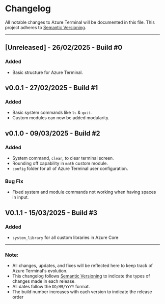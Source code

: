# Changelog

All notable changes to Azure Terminal will be documented in this file. This project adheres to [Semantic Versioning](https://semver.org/).

---

## [Unreleased] - 26/02/2025 - Build #0
### Added
- Basic structure for Azure Terminal.

## v0.0.1 - 27/02/2025 - Build #1
### Added
- Basic system commands like `ls` & `quit`.
- Custom modules can now be added modularity.

## v0.1.0 - 09/03/2025 - Build #2
### Added
- System command, `clear`, to clear terminal screen.
- Rounding off capability in `math` custom module.
- `config` folder for all of Azure Terminal user configuration.
### Bug Fix
- Fixed system and module commands not working when having spaces in input.

## V0.1.1 - 15/03/2025 - Build #3
### Added
- `system_library` for all custom libraries in Azure Core

---

### Note:
- All changes, updates, and fixes will be reflected here to keep track of Azure Terminal's evolution.
- This changelog follows [Semantic Versioning](https://semver.org/) to indicate the types of changes made in each release.
- All dates follow the `DD/MM/YYYY` format.
- The build number increases with each version to indicate the release order
